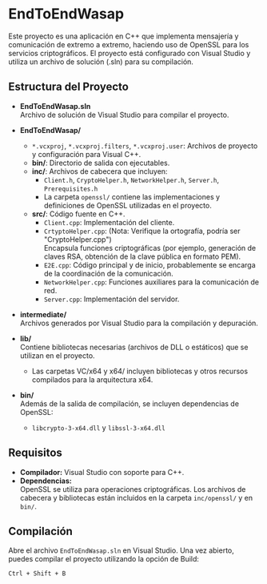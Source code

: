 # EndToEndWasap

Este proyecto es una aplicación en C++ que implementa mensajería y comunicación de extremo a extremo, haciendo uso de OpenSSL para los servicios criptográficos. El proyecto está configurado con Visual Studio y utiliza un archivo de solución (.sln) para su compilación.

## Estructura del Proyecto

- **EndToEndWasap.sln**  
  Archivo de solución de Visual Studio para compilar el proyecto.

- **EndToEndWasap/**  
  - `*.vcxproj`, `*.vcxproj.filters`, `*.vcxproj.user`: Archivos de proyecto y configuración para Visual C++.
  - **bin/**: Directorio de salida con ejecutables.
  - **inc/**: Archivos de cabecera que incluyen:
    - `Client.h`, `CryptoHelper.h`, `NetworkHelper.h`, `Server.h`, `Prerequisites.h`
    - La carpeta `openssl/` contiene las implementaciones y definiciones de OpenSSL utilizadas en el proyecto.
  - **src/**: Código fuente en C++.
    - `Client.cpp`: Implementación del cliente.
    - `CrtyptoHelper.cpp`: (Nota: Verifique la ortografía, podría ser "CryptoHelper.cpp")  
      Encapsula funciones criptográficas (por ejemplo, generación de claves RSA, obtención de la clave pública en formato PEM).
    - `E2E.cpp`: Código principal y de inicio, probablemente se encarga de la coordinación de la comunicación.
    - `NetworkHelper.cpp`: Funciones auxiliares para la comunicación de red.
    - `Server.cpp`: Implementación del servidor.
  
- **intermediate/**  
  Archivos generados por Visual Studio para la compilación y depuración.
  
- **lib/**  
  Contiene bibliotecas necesarias (archivos de DLL o estáticos) que se utilizan en el proyecto.  
  - Las carpetas VC/x64 y x64/ incluyen bibliotecas y otros recursos compilados para la arquitectura x64.

- **bin/**  
  Además de la salida de compilación, se incluyen dependencias de OpenSSL:
  - `libcrypto-3-x64.dll` y `libssl-3-x64.dll`

## Requisitos

- **Compilador:** Visual Studio con soporte para C++.
- **Dependencias:**  
  OpenSSL se utiliza para operaciones criptográficas. Los archivos de cabecera y bibliotecas están incluidos en la carpeta `inc/openssl/` y en `bin/`.

## Compilación

Abre el archivo `EndToEndWasap.sln` en Visual Studio. Una vez abierto, puedes compilar el proyecto utilizando la opción de Build:
  
```sh
Ctrl + Shift + B
